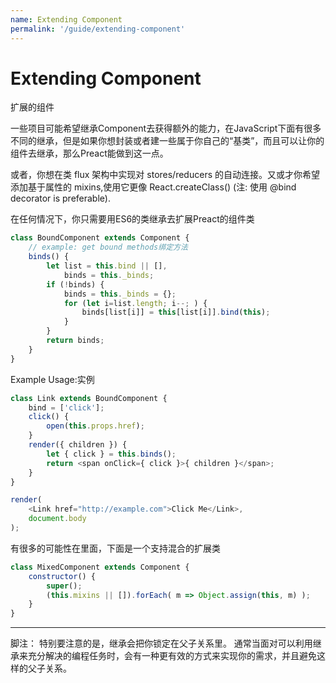 ```yaml
---
name: Extending Component
permalink: '/guide/extending-component'
---
```


# Extending Component
扩展的组件





一些项目可能希望继承Component去获得额外的能力，在JavaScript下面有很多不同的继承，但是如果你想封装或者建一些属于你自己的“基类”，而且可以让你的组件去继承，那么Preact能做到这一点。

或者，你想在类 flux 架构中实现对 stores/reducers 的自动连接。又或才你希望添加基于属性的 mixins,使用它更像 React.createClass() (注: 使用 @bind decorator is preferable).




在任何情况下，你只需要用ES6的类继承去扩展Preact的组件类


```js
class BoundComponent extends Component {
    // example: get bound methods绑定方法
    binds() {
        let list = this.bind || [],
            binds = this._binds;
        if (!binds) {
            binds = this._binds = {};
            for (let i=list.length; i--; ) {
                binds[list[i]] = this[list[i]].bind(this);
            }
        }
        return binds;
    }
}
```

Example Usage:实例

```js
class Link extends BoundComponent {
    bind = ['click'];
    click() {
        open(this.props.href);
    }
    render({ children }) {
        let { click } = this.binds();
        return <span onClick={ click }>{ children }</span>;
    }
}

render(
    <Link href="http://example.com">Click Me</Link>,
    document.body
);
```



有很多的可能性在里面，下面是一个支持混合的扩展类

```js
class MixedComponent extends Component {
    constructor() {
        super();
        (this.mixins || []).forEach( m => Object.assign(this, m) );
    }
}
```

---



脚注：
特别要注意的是，继承会把你锁定在父子关系里。 通常当面对可以利用继承来充分解决的编程任务时，会有一种更有效的方式来实现你的需求，并且避免这样的父子关系。